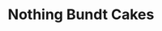 ---
title: "Nothing Bundt Cakes"
url: /houston/nothing-bundt-cakes-memorial-drive/
shop: Konditorei
---